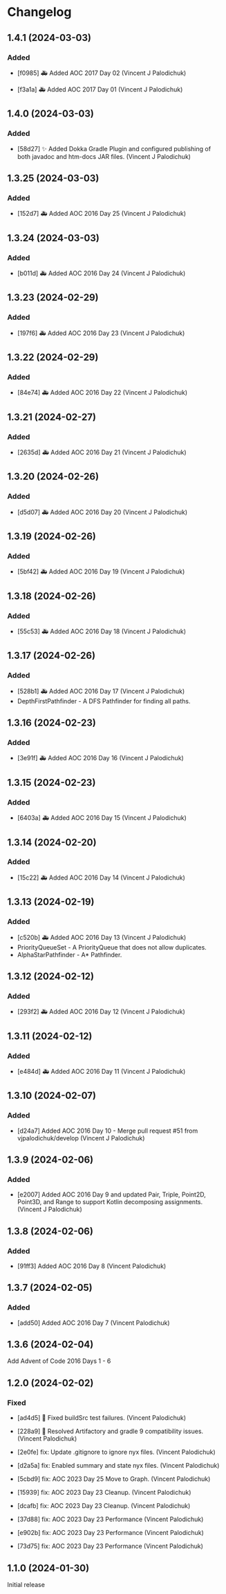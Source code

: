 # Changelog


## 1.4.1 (2024-03-03)

### Added

* [f0985] :ambulance: Added AOC 2017 Day 02 (Vincent J Palodichuk)

* [f3a1a] :ambulance: Added AOC 2017 Day 01 (Vincent J Palodichuk)

## 1.4.0 (2024-03-03)

### Added

* [58d27] :sparkles: Added Dokka Gradle Plugin and configured publishing of both javadoc and htm-docs JAR files. (Vincent J Palodichuk)

## 1.3.25 (2024-03-03)

### Added

* [152d7] :ambulance: Added AOC 2016 Day 25 (Vincent J Palodichuk)

## 1.3.24 (2024-03-03)

### Added

* [b011d] :ambulance: Added AOC 2016 Day 24 (Vincent J Palodichuk)

## 1.3.23 (2024-02-29)

### Added

* [197f6] :ambulance: Added AOC 2016 Day 23 (Vincent J Palodichuk)

## 1.3.22 (2024-02-29)

### Added

* [84e74] :ambulance: Added AOC 2016 Day 22 (Vincent J Palodichuk)

## 1.3.21 (2024-02-27)

### Added

* [2635d] :ambulance: Added AOC 2016 Day 21 (Vincent J Palodichuk)

## 1.3.20 (2024-02-26)

### Added

* [d5d07] :ambulance: Added AOC 2016 Day 20 (Vincent J Palodichuk)

## 1.3.19 (2024-02-26)

### Added

* [5bf42] :ambulance: Added AOC 2016 Day 19 (Vincent J Palodichuk)

## 1.3.18 (2024-02-26)

### Added

* [55c53] :ambulance: Added AOC 2016 Day 18 (Vincent J Palodichuk)

## 1.3.17 (2024-02-26)

### Added

* [528b1] :ambulance: Added AOC 2016 Day 17  (Vincent J Palodichuk)
* DepthFirstPathfinder - A DFS Pathfinder for finding all paths. 

## 1.3.16 (2024-02-23)

### Added

* [3e91f] :ambulance: Added AOC 2016 Day 16 (Vincent J Palodichuk)

## 1.3.15 (2024-02-23)

### Added

* [6403a] :ambulance: Added AOC 2016 Day 15 (Vincent J Palodichuk)

## 1.3.14 (2024-02-20)

### Added

* [15c22] :ambulance: Added AOC 2016 Day 14 (Vincent J Palodichuk)

## 1.3.13 (2024-02-19)

### Added

* [c520b] :ambulance: Added AOC 2016 Day 13 (Vincent J Palodichuk)
* PriorityQueueSet - A PriorityQueue that does not allow duplicates.
* AlphaStarPathfinder - A* Pathfinder.

## 1.3.12 (2024-02-12)

### Added

* [293f2] :ambulance: Added AOC 2016 Day 12 (Vincent J Palodichuk)

## 1.3.11 (2024-02-12)

### Added

* [e484d] :ambulance: Added AOC 2016 Day 11 (Vincent J Palodichuk)

## 1.3.10 (2024-02-07)

### Added

* [d24a7] Added AOC 2016 Day 10 - Merge pull request #51 from vjpalodichuk/develop (Vincent J Palodichuk)

## 1.3.9 (2024-02-06)

### Added

* [e2007] Added AOC 2016 Day 9 and updated Pair, Triple, Point2D, 
Point3D, and Range to support Kotlin decomposing assignments.(Vincent J Palodichuk)

## 1.3.8 (2024-02-06)

### Added

* [91ff3] Added AOC 2016 Day 8 (Vincent Palodichuk)

## 1.3.7 (2024-02-05)

### Added

* [add50] Added AOC 2016 Day 7 (Vincent Palodichuk)

## 1.3.6 (2024-02-04)

Add Advent of Code 2016 Days 1 - 6

## 1.2.0 (2024-02-02)

### Fixed

* [ad4d5] :bug: Fixed buildSrc test failures. (Vincent Palodichuk)

* [228a9] :bug: Resolved Artifactory and gradle 9 compatibility issues. (Vincent Palodichuk)

* [2e0fe] fix: Update .gitignore to ignore nyx files. (Vincent Palodichuk)

* [d2a5a] fix: Enabled summary and state nyx files. (Vincent Palodichuk)

* [5cbd9] fix: AOC 2023 Day 25 Move to Graph. (Vincent Palodichuk)

* [15939] fix: AOC 2023 Day 23 Cleanup. (Vincent Palodichuk)

* [dcafb] fix: AOC 2023 Day 23 Cleanup. (Vincent Palodichuk)

* [37d88] fix: AOC 2023 Day 23 Performance (Vincent Palodichuk)

* [e902b] fix: AOC 2023 Day 23 Performance (Vincent Palodichuk)

* [73d75] fix: AOC 2023 Day 23 Performance (Vincent Palodichuk)

## 1.1.0 (2024-01-30)

Initial release
